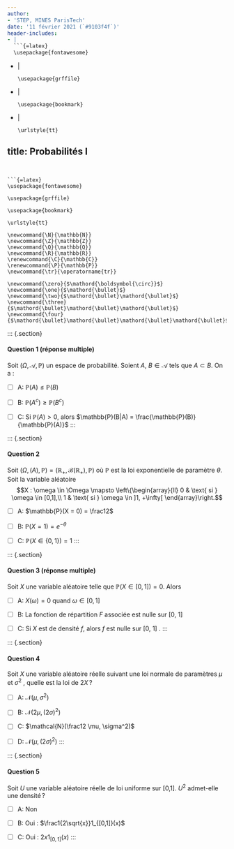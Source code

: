 ```yaml
---
author:
- 'STEP, MINES ParisTech'
date: '11 février 2021 (`#9103f4f`)'
header-includes:
- |
  ```{=latex}
  \usepackage{fontawesome}
  ```
- |
  ```{=latex}
  \usepackage{grffile}
  ```
- |
  ```{=latex}
  \usepackage{bookmark}
  ```
- |
  ```{=latex}
  \urlstyle{tt}
  ```
title: Probabilités I
---
```


```{=latex}
\usepackage{fontawesome}
```

```{=latex}
\usepackage{grffile}
```

```{=latex}
\usepackage{bookmark}
```

```{=latex}
\urlstyle{tt}
```

```{=tex}
\newcommand{\N}{\mathbb{N}}
\newcommand{\Z}{\mathbb{Z}}
\newcommand{\Q}{\mathbb{Q}}
\newcommand{\R}{\mathbb{R}}
\renewcommand{\C}{\mathbb{C}}
\renewcommand{\P}{\mathbb{P}}
\newcommand{\tr}{\operatorname{tr}}
```
```{=tex}
\newcommand{\zero}{$\mathord{\boldsymbol{\circ}}$}
\newcommand{\one}{$\mathord{\bullet}$}
\newcommand{\two}{$\mathord{\bullet}\mathord{\bullet}$}
\newcommand{\three}{$\mathord{\bullet}\mathord{\bullet}\mathord{\bullet}$}
\newcommand{\four}{$\mathord{\bullet}\mathord{\bullet}\mathord{\bullet}\mathord{\bullet}$}
```
::: {.section}
#### Question 1 (réponse multiple)

Soit $(\Omega, \mathcal{A}, \mathbb{P})$ un espace de probabilité.
Soient $A$, $B \in \mathcal{A}$ tels que $A \subset B$. On a :

-   [ ] A: $\mathbb{P}(A) \leq \mathbb{P}(B)$

-   [ ] B: $\mathbb{P}(A^c) \geq \mathbb{P}(B^c)$

-   [ ] C: Si $\mathbb{P}(A) >0$, alors
    $\mathbb{P}(B|A) = \frac{\mathbb{P}(B)}{\mathbb{P}(A)}$
:::

::: {.section}
#### Question 2

Soit
$(\Omega, \mathcal(A), \mathbb{P}) = (\mathbb{R}_+,\mathcal{B}(\mathbb{R}_+),\mathbb{P})$
où $\mathbb{P}$ est la loi exponentielle de paramètre $\theta$. Soit la
variable aléatoire
$$X : \omega \in \Omega \mapsto \left\{\begin{array}{ll}
0 & \text{ si } \omega \in [0,1],\\
1 & \text{ si } \omega \in ]1, +\infty[
\end{array}\right.$$

-   [ ] A: $\mathbb{P}(X = 0) = \frac12$

-   [ ] B: $\mathbb{P}(X = 1) = e^{-\theta}$

-   [ ] C: $\mathbb{P}(X \in \{0,1\}) = 1$
:::

::: {.section}
#### Question 3 (réponse multiple)

Soit $X$ une variable aléatoire telle que
$\mathbb{P}(X \in [0, 1]) = 0$. Alors

-   [ ] A: $X(\omega) = 0$ quand $\omega \in [0, 1]$

-   [ ] B: La fonction de répartition $F$ associée est nulle sur \[0,
    1\]

-   [ ] C: Si $X$ est de densité $f$, alors $f$ est nulle sur \[0, 1\] .
:::

::: {.section}
#### Question 4

Soit $X$ une variable aléatoire réelle suivant une loi normale de
paramètres $\mu$ et $\sigma^2$ , quelle est la loi de $2X$ ?

-   [ ] A: $\mathcal{N}(\mu, \sigma^2)$

-   [ ] B: $\mathcal{N}(2\mu, (2\sigma)^2)$

-   [ ] C: $\mathcal{N}(\frac12 \mu, \sigma^2)$

-   [ ] D: $\mathcal{N}(\mu, (2\sigma)^2)$
:::

::: {.section}
#### Question 5

Soit $U$ une variable aléatoire réelle de loi uniforme sur \[0,1\].
$U^2$ admet-elle une densité ?

-   [ ] A: Non

-   [ ] B: Oui : $\frac1{2\sqrt{x}}1_{[0,1]}(x)$

-   [ ] C: Oui : $2x 1_{[0,1]}(x)$
:::
